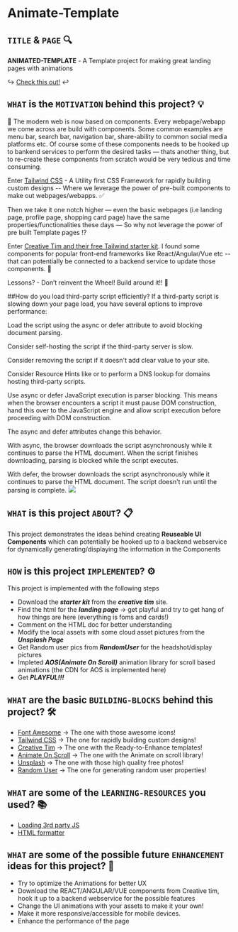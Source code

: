 # Animate-Template
## `TITLE` & `PAGE` :mag:
**ANIMATED-TEMPLATE** - A Template project for making great landing pages with animations

:arrow_right_hook: [Check this out!](https://https://milindpawar007.github.io/Animate-Template/) :leftwards_arrow_with_hook:

## `WHAT` is the `MOTIVATION` behind this project? :bulb:
:telescope: The modern web is now based on components. Every webpage/webapp we come across are build with components. Some common examples are menu bar, search bar, navigation bar, share-ability to common social media platforms etc. Of course some of these components needs to be hooked up to bankend services to perform the desired tasks — thats another thing, but to re-create these components from scratch would be very tedious and time consuming.

Enter [Tailwind CSS](https://tailwindcss.com/) - A Utility first CSS Framework for rapidly building custom designs -- Where we leverage the power of pre-built components to make out webpages/webapps. :white_check_mark: 

Then we take it one notch higher — even the basic webpages (i.e landing page, profile page, shopping card page) have the same properties/functionalities these days — So why not leverage the power of pre built Template pages :interrobang:

Enter [Creative Tim and their free Tailwind starter kit](https://www.creative-tim.com/learning-lab/tailwind-starter-kit/presentation). I found some components for popular front-end frameworks like React/Angular/Vue etc  -- that can potentially be connected to a backend service to update those components. :link:

Lessons? - Don’t reinvent the Wheel! Build around it!! :rocket:


##How do you load third-party script efficiently?
If a third-party script is slowing down your page load, you have several options to improve performance:

Load the script using the async or defer attribute to avoid blocking document parsing.

Consider self-hosting the script if the third-party server is slow.

Consider removing the script if it doesn't add clear value to your site.

Consider Resource Hints like <link rel=preconnect> or <link rel=dns-prefetch> to perform a DNS lookup for domains hosting third-party scripts.

Use async or defer
JavaScript execution is parser blocking. This means when the browser encounters a script it must pause DOM construction, hand this over to the JavaScript engine and allow script execution before proceeding with DOM construction.

The async and defer attributes change this behavior.

With async, the browser downloads the script asynchronously while it continues to parse the HTML document. When the script finishes downloading, parsing is blocked while the script executes.

With defer, the browser downloads the script asynchronously while it continues to parse the HTML document. The script doesn't run until the parsing is complete.
<img src="https://developers.google.com/web/fundamentals/performance/optimizing-content-efficiency/loading-third-party-javascript/images/image_13.png"></img>

## `WHAT` is this project `ABOUT`? :clipboard:
This project demonstrates the ideas behind creating **Reuseable UI Components** which can potentially be hooked up to a backend webservice for dynamically generating/displaying the information in the Components

## `HOW` is this project `IMPLEMENTED`? :gear: 
This project is implemented with the following steps
* Download the ***starter kit*** from the ***creative tim*** site.
* Find the html for the ***landing page*** -> get playful and try to get hang of how things are here (everything is foms and cards!)
* Comment on the HTML doc for better understanding
* Modify the local assets with some cloud asset pictures from the ***Unsplash Page***
* Get Random user pics from ***RandomUser*** for the headshot/display pictures
* Impleted ***AOS(Animate On Scroll)*** animation library for scroll based animations (the CDN for AOS is implemented here)
* Get ***PLAYFUL!!!***

## `WHAT` are the basic `BUILDING-BLOCKS` behind this project? :hammer_and_wrench:
* [Font Awesome](https://fontawesome.com/) -> The one with those awesome icons!
* [Tailwind CSS](https://tailwindcss.com/) -> The one for rapidly building custom designs!
* [Creative Tim](https://www.creative-tim.com) -> The one with the Ready-to-Enhance templates!
* [Animate On Scroll](https://michalsnik.github.io/aos/) -> The one with the Animate on scroll library!
* [Unsplash](https://unsplash.com/) -> The one with those high quality free photos!
* [Random User](https://randomuser.me/) -> The one for generating random user properties!

## `WHAT` are some of the `LEARNING-RESOURCES` you used? :books:
* [Loading 3rd party JS](https://developers.google.com/web/fundamentals/performance/optimizing-content-efficiency/loading-third-party-javascript#use_async_or_defer)
* [HTML formatter](https://webformatter.com/html)

## `WHAT` are some of the possible future `ENHANCEMENT` ideas for this project? :nut_and_bolt:
* Try to optimize the Animations for better UX
* Download the REACT/ANGULAR/VUE components from Creative tim, hook it up to a backend webservice for the possible features
* Change the UI animations with your assets to make it your own!
* Make it more responsive/accessible for mobile devices.
* Enhance the performance of the page
